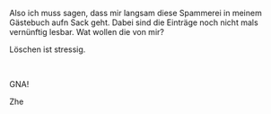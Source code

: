 <html><body><p>Also ich muss sagen, dass mir langsam diese Spammerei in meinem Gästebuch aufn Sack geht. Dabei sind die Einträge noch nicht mals vernünftig lesbar. Wat wollen die von mir?<br>

Löschen ist stressig.<br>

<br>

GNA!<br>

Zhe</p></body></html>